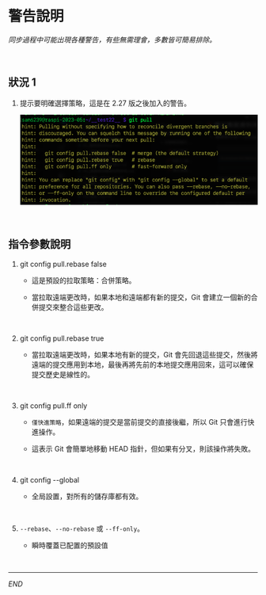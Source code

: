 # 警告說明

_同步過程中可能出現各種警告，有些無需理會，多數皆可簡易排除。_

<br>

## 狀況 1

1. 提示要明確選擇策略，這是在 2.27 版之後加入的警告。

   ![](images/img_01.png)

<br>

## 指令參數說明

1. git config pull.rebase false

   - 這是預設的拉取策略：合併策略。

   - 當拉取遠端更改時，如果本地和遠端都有新的提交，Git 會建立一個新的合併提交來整合這些更改。

<br>

2. git config pull.rebase true

   - 當拉取遠端更改時，如果本地有新的提交，Git 會先回退這些提交，然後將遠端的提交應用到本地，最後再將先前的本地提交應用回來，這可以確保提交歷史是線性的。

<br>

3. git config pull.ff only

   - `僅快進策略`，如果遠端的提交是當前提交的直接後繼，所以 Git 只會進行快進操作。

   - 這表示 Git 會簡單地移動 HEAD 指針，但如果有分叉，則該操作將失敗。

<br>

4. git config --global

   - 全局設置，對所有的儲存庫都有效。

<br>

5. `--rebase`、`--no-rebase` 或 `--ff-only`。

   - 瞬時覆蓋已配置的預設值

<br>

___

_END_